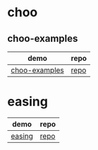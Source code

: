 # choo

## choo-examples

|demo|repo|
|----|----|
|[choo-examples](/choo-examples)| [repo](https://github.com/rook2pawn/choo-examples) |


# easing

|demo|repo|
|----|----|
|[easing](/node-easing) | [repo](https://github.com/rook2pawn/node-easing) |
